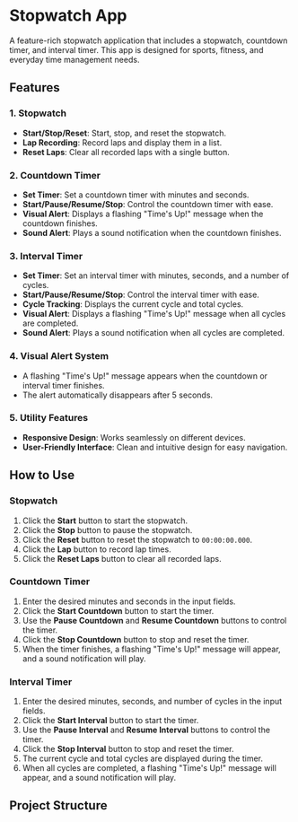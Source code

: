 # Stopwatch App

A feature-rich stopwatch application that includes a stopwatch, countdown timer, and interval timer. This app is designed for sports, fitness, and everyday time management needs.

## Features

### 1. Stopwatch
- **Start/Stop/Reset**: Start, stop, and reset the stopwatch.
- **Lap Recording**: Record laps and display them in a list.
- **Reset Laps**: Clear all recorded laps with a single button.

### 2. Countdown Timer
- **Set Timer**: Set a countdown timer with minutes and seconds.
- **Start/Pause/Resume/Stop**: Control the countdown timer with ease.
- **Visual Alert**: Displays a flashing "Time's Up!" message when the countdown finishes.
- **Sound Alert**: Plays a sound notification when the countdown finishes.

### 3. Interval Timer
- **Set Timer**: Set an interval timer with minutes, seconds, and a number of cycles.
- **Start/Pause/Resume/Stop**: Control the interval timer with ease.
- **Cycle Tracking**: Displays the current cycle and total cycles.
- **Visual Alert**: Displays a flashing "Time's Up!" message when all cycles are completed.
- **Sound Alert**: Plays a sound notification when all cycles are completed.

### 4. Visual Alert System
- A flashing "Time's Up!" message appears when the countdown or interval timer finishes.
- The alert automatically disappears after 5 seconds.

### 5. Utility Features
- **Responsive Design**: Works seamlessly on different devices.
- **User-Friendly Interface**: Clean and intuitive design for easy navigation.

## How to Use

### Stopwatch
1. Click the **Start** button to start the stopwatch.
2. Click the **Stop** button to pause the stopwatch.
3. Click the **Reset** button to reset the stopwatch to `00:00:00.000`.
4. Click the **Lap** button to record lap times.
5. Click the **Reset Laps** button to clear all recorded laps.

### Countdown Timer
1. Enter the desired minutes and seconds in the input fields.
2. Click the **Start Countdown** button to start the timer.
3. Use the **Pause Countdown** and **Resume Countdown** buttons to control the timer.
4. Click the **Stop Countdown** button to stop and reset the timer.
5. When the timer finishes, a flashing "Time's Up!" message will appear, and a sound notification will play.

### Interval Timer
1. Enter the desired minutes, seconds, and number of cycles in the input fields.
2. Click the **Start Interval** button to start the timer.
3. Use the **Pause Interval** and **Resume Interval** buttons to control the timer.
4. Click the **Stop Interval** button to stop and reset the timer.
5. The current cycle and total cycles are displayed during the timer.
6. When all cycles are completed, a flashing "Time's Up!" message will appear, and a sound notification will play.

## Project Structure
